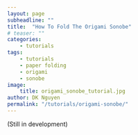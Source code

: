 ```yaml
---
layout: page
subheadline: ""
title:  "How To Fold The Origami Sonobe"
# teaser: ""
categories:
    - tutorials
tags:
    - tutorials
    - paper folding
    - origami
    - sonobe
image:
    title: origami_sonobe_tutorial.jpg
author: DK Nguyen
permalink: "/tutorials/origami-sonobe/"
---
```



(Still in development)
